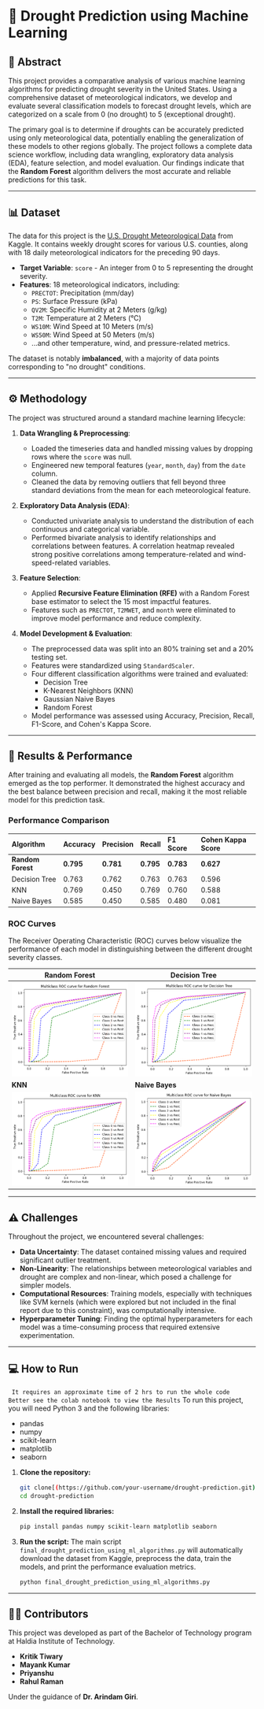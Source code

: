# 🌵 Drought Prediction using Machine Learning

## 📖 Abstract

This project provides a comparative analysis of various machine learning algorithms for predicting drought severity in the United States. Using a comprehensive dataset of meteorological indicators, we develop and evaluate several classification models to forecast drought levels, which are categorized on a scale from 0 (no drought) to 5 (exceptional drought).

The primary goal is to determine if droughts can be accurately predicted using only meteorological data, potentially enabling the generalization of these models to other regions globally. The project follows a complete data science workflow, including data wrangling, exploratory data analysis (EDA), feature selection, and model evaluation. Our findings indicate that the **Random Forest** algorithm delivers the most accurate and reliable predictions for this task.

---

## 📊 Dataset

The data for this project is the [U.S. Drought Meteorological Data](https://www.kaggle.com/datasets/cdminix/us-drought-meteorological-data) from Kaggle. It contains weekly drought scores for various U.S. counties, along with 18 daily meteorological indicators for the preceding 90 days.

* **Target Variable**: `score` - An integer from 0 to 5 representing the drought severity.
* **Features**: 18 meteorological indicators, including:
    * `PRECTOT`: Precipitation (mm/day)
    * `PS`: Surface Pressure (kPa)
    * `QV2M`: Specific Humidity at 2 Meters (g/kg)
    * `T2M`: Temperature at 2 Meters (°C)
    * `WS10M`: Wind Speed at 10 Meters (m/s)
    * `WS50M`: Wind Speed at 50 Meters (m/s)
    * ...and other temperature, wind, and pressure-related metrics.

The dataset is notably **imbalanced**, with a majority of data points corresponding to "no drought" conditions.

---

## ⚙️ Methodology

The project was structured around a standard machine learning lifecycle:

1.  **Data Wrangling & Preprocessing**:
    * Loaded the timeseries data and handled missing values by dropping rows where the `score` was null.
    * Engineered new temporal features (`year`, `month`, `day`) from the `date` column.
    * Cleaned the data by removing outliers that fell beyond three standard deviations from the mean for each meteorological feature.

2.  **Exploratory Data Analysis (EDA)**:
    * Conducted univariate analysis to understand the distribution of each continuous and categorical variable.
    * Performed bivariate analysis to identify relationships and correlations between features. A correlation heatmap revealed strong positive correlations among temperature-related and wind-speed-related variables.

3.  **Feature Selection**:
    * Applied **Recursive Feature Elimination (RFE)** with a Random Forest base estimator to select the 15 most impactful features.
    * Features such as `PRECTOT`, `T2MWET`, and `month` were eliminated to improve model performance and reduce complexity.

4.  **Model Development & Evaluation**:
    * The preprocessed data was split into an 80% training set and a 20% testing set.
    * Features were standardized using `StandardScaler`.
    * Four different classification algorithms were trained and evaluated:
        * Decision Tree
        * K-Nearest Neighbors (KNN)
        * Gaussian Naive Bayes
        * Random Forest
    * Model performance was assessed using Accuracy, Precision, Recall, F1-Score, and Cohen's Kappa Score.

---

## 🚀 Results & Performance

After training and evaluating all models, the **Random Forest** algorithm emerged as the top performer. It demonstrated the highest accuracy and the best balance between precision and recall, making it the most reliable model for this prediction task.

### Performance Comparison

| Algorithm       | Accuracy | Precision | Recall | F1 Score | Cohen Kappa Score |
| :-------------- | :------- | :-------- | :----- | :------- | :---------------- |
| **Random Forest** | **0.795**| **0.781** | **0.795**| **0.783**| **0.627** |
| Decision Tree   | 0.763    | 0.762     | 0.763  | 0.763    | 0.596             |
| KNN             | 0.769    | 0.450     | 0.769  | 0.760    | 0.588             |
| Naive Bayes     | 0.585    | 0.450     | 0.585  | 0.480    | 0.081             |

### ROC Curves

The Receiver Operating Characteristic (ROC) curves below visualize the performance of each model in distinguishing between the different drought severity classes.

| Random Forest                                                              | Decision Tree                                                                  |
| -------------------------------------------------------------------------- | ------------------------------------------------------------------------------ |
| ![Random Forest ROC](./Images/RandomForest.png) | ![Decision Tree ROC](./Images/DecisionTree.png) |
| **KNN** | **Naive Bayes** |
| ![KNN ROC](./Images/KNN.png)                    | ![Naive Bayes ROC](./Images/NaiveBayes.png)       |

---

## ⚠️ Challenges

Throughout the project, we encountered several challenges:

* **Data Uncertainty**: The dataset contained missing values and required significant outlier treatment.
* **Non-Linearity**: The relationships between meteorological variables and drought are complex and non-linear, which posed a challenge for simpler models.
* **Computational Resources**: Training models, especially with techniques like SVM kernels (which were explored but not included in the final report due to this constraint), was computationally intensive.
* **Hyperparameter Tuning**: Finding the optimal hyperparameters for each model was a time-consuming process that required extensive experimentation.

---

## 💻 How to Run
``` It requires an approximate time of 2 hrs to run the whole code```
``` Better see the colab notebook to view the Results```
To run this project, you will need Python 3 and the following libraries:

* pandas
* numpy
* scikit-learn
* matplotlib
* seaborn

1.  **Clone the repository:**
    ```bash
    git clone[(https://github.com/your-username/drought-prediction.git)](https://github.com/Rahul09123/Comparative-Analysis-of-ML-Algorithms-in-Drought-Prediction.git)
    cd drought-prediction
    ```

2.  **Install the required libraries:**
    ```bash
    pip install pandas numpy scikit-learn matplotlib seaborn
    ```

3.  **Run the script:**
    The main script `final_drought_prediction_using_ml_algorithms.py` will automatically download the dataset from Kaggle, preprocess the data, train the models, and print the performance evaluation metrics.
    ```bash
    python final_drought_prediction_using_ml_algorithms.py
    ```

---

## 👨‍💻 Contributors

This project was developed as part of the Bachelor of Technology program at Haldia Institute of Technology.

* **Kritik Tiwary**
* **Mayank Kumar**
* **Priyanshu**
* **Rahul Raman**

Under the guidance of **Dr. Arindam Giri**.

